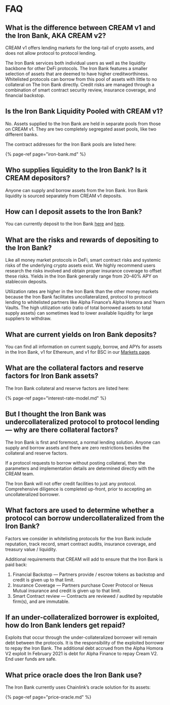 # FAQ

## **What is the difference between CREAM v1 and the Iron Bank, AKA CREAM v2?**

CREAM v1 offers lending markets for the long-tail of crypto assets, and does not allow protocol to protocol lending.

The Iron Bank services both individual users as well as the liquidity backbone for other DeFi protocols. The Iron Bank features a smaller selection of assets that are deemed to have higher creditworthiness. Whitelisted protocols can borrow from this pool of assets with little to no collateral on The Iron Bank directly. Credit risks are managed through a combination of smart contract security review, insurance coverage, and financial backstop.

## **Is the Iron Bank Liquidity Pooled with CREAM v1?**

No. Assets supplied to the Iron Bank are held in separate pools from those on CREAM v1. They are two completely segregated asset pools, like two different banks.

The contract addresses for the Iron Bank pools are listed here:

{% page-ref page="iron-bank.md" %}

## **Who supplies liquidity to the Iron Bank? Is it CREAM depositors?**

Anyone can supply and borrow assets from the Iron Bank. Iron Bank liquidity is sourced separately from CREAM v1 deposits.

## **How can I deposit assets to the Iron Bank?**

You can currently deposit to the Iron Bank [here](https://v1.yearn.finance/lending) and [here](https://yearn-finance.vercel.app/lend).

## **What are the risks and rewards of depositing to the Iron Bank?**

Like all money market protocols in DeFi, smart contract risks and systemic risks of the underlying crypto assets exist. We highly recommend users research the risks involved and obtain proper insurance coverage to offset these risks. Yields in the Iron Bank generally range from 20–40% APY on stablecoin deposits.

Utilization rates are higher in the Iron Bank than the other money markets because the Iron Bank facilitates uncollateralized, protocol to protocol lending to whitelisted partners like Alpha Finance’s Alpha Homora and Yearn Vaults. The high utilization ratio \(ratio of total borrowed assets to total supply assets\) can sometimes lead to lower available liquidity for large suppliers to withdraw.

## **What are current yields on Iron Bank deposits?**

You can find all information on current supply, borrow, and APYs for assets in the Iron Bank, v1 for Ethereum, and v1 for BSC in our [Markets page](https://app.cream.finance/markets).

## **What are the collateral factors and reserve factors for Iron Bank assets?**

The Iron Bank collateral and reserve factors are listed here:

{% page-ref page="interest-rate-model.md" %}

## **But I thought the Iron Bank was undercollateralized protocol to protocol lending — why are there collateral factors?**

The Iron Bank is first and foremost, a normal lending solution. Anyone can supply and borrow assets and there are zero restrictions besides the collateral and reserve factors.

If a protocol requests to borrow without posting collateral, then the parameters and implementation details are determined directly with the CREAM team.

The Iron Bank will not offer credit facilities to just any protocol. Comprehensive diligence is completed up-front, prior to accepting an uncollateralized borrower.

## **What factors are used to determine whether a protocol can borrow undercollateralized from the Iron Bank?**

Factors we consider in whitelisting protocols for the Iron Bank include reputation, track record, smart contract audits, insurance coverage, and treasury value / liquidity.

Additional requirements that CREAM will add to ensure that the Iron Bank is paid back:

1. Financial Backstop — Partners provide / escrow tokens as backstop and credit is given up to that limit.
2. Insurance Coverage — Partners purchase Cover Protocol or Nexus Mutual insurance and credit is given up to that limit.
3. Smart Contract review — Contracts are reviewed / audited by reputable firm\(s\), and are immutable.

## If an under-collateralized borrower is exploited, how do Iron Bank lenders get repaid?

Exploits that occur through the under-collateralized borrower will remain debt between the protocols. It is the responsibility of the exploited borrower to repay the Iron Bank. The additional debt accrued from the Alpha Homora V2 exploit In February 2021 is debt for Alpha Finance to repay Cream V2. End user funds are safe.

## **What price oracle does the Iron Bank use?**

The Iron Bank currently uses Chainlink’s oracle solution for its assets:

{% page-ref page="price-oracle.md" %}

